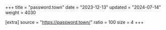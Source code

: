 +++
title = "password.town"
date = "2023-12-13"
updated = "2024-07-14"
weight = 4030

[extra]
source = "https://password.town/"
ratio = 100
size = 4
+++
